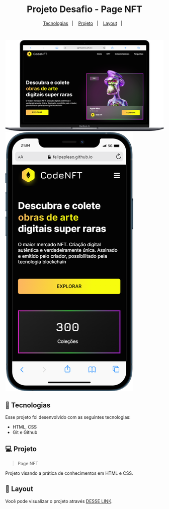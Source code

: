   <h1 align="center"> Projeto Desafio - Page NFT</h1>

  <p align="center">
    <a href="#-tecnologias">Tecnologias</a>&nbsp;&nbsp;&nbsp;|&nbsp;&nbsp;&nbsp;
    <a href="#-projeto">Projeto</a>&nbsp;&nbsp;&nbsp;|&nbsp;&nbsp;&nbsp;
    <a href="#-layout">Layout</a>&nbsp;&nbsp;&nbsp;|&nbsp;&nbsp;&nbsp;
  </p>

  <br>
   
  ![preview](../assets/preview-nft-desk.png) ![preview](../assets/preview-nft-mob.png)

## 🚀 Tecnologias

Esse projeto foi desenvolvido com as seguintes tecnologias:

- HTML, CSS
- Git e Github

## 💻 Projeto

> Page NFT

Projeto visando a prática de conhecimentos em HTML e CSS.

## 🔖 Layout

Você pode visualizar o projeto através [DESSE LINK](https://felipepleao.github.io/layout-practice/projeto03-CodeNFT/).
